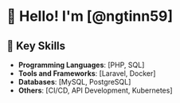 # 👋 Hello! I'm [@ngtinn59]  

## 🔧 Key Skills  
- **Programming Languages**: [PHP, SQL]  
- **Tools and Frameworks**: [Laravel, Docker]  
- **Databases**: [MySQL, PostgreSQL]  
- **Others**: [CI/CD, API Development, Kubernetes]
